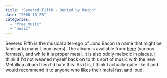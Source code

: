 ```yaml
---
title: "Severed Fifth - Denied by Reign"
date: "2008-10-25"
categories: 
  - "free_music"
  - "music"
---
```


Severed Fifth is the musical alter-ego of Jono Bacon (a name that might be familiar to many Linux users). The album is available from [here](http://www.severedfifth.com/) (various formats), and while it is proper metal, it is also oddly melodic in places. I think if I'd not weaned myself back on to this sort of music with the new Metallica album then I'd hate this. As it is, I think I actually quite like it and would recommend it to anyone who likes their metal fast and loud.
